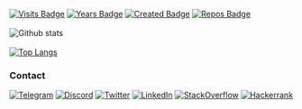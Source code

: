 [![Visits Badge](https://badges.pufler.dev/visits/andwati/andwati)](https://badges.pufler.dev)
[![Years Badge](https://badges.pufler.dev/years/andwati)](https://badges.pufler.dev)
[![Created Badge](https://badges.pufler.dev/created/andwati/andwati)](https://badges.pufler.dev)
[![Repos Badge](https://badges.pufler.dev/repos/andwati)](https://badges.pufler.dev)
<br>
<br>
![Github stats](https://github-readme-stats.vercel.app/api?username=andwati&count_private=true&show_icons=true&theme=cobalt)
<br>
<br>
[![Top Langs](https://github-readme-stats.vercel.app/api/top-langs/?username=andwati&langs_count=10&layout=compact&theme=cobalt)](https://github.com/anuraghazra/github-readme-stats)
<br>
### Contact

[![Telegram](https://img.shields.io/badge/Telegram-2CA5E0?style=for-the-badge&logo=telegram&logoColor=white)](https://t.me/andwati)
[![Discord](https://img.shields.io/badge/Discord-7289DA?style=for-the-badge&logo=discord&logoColor=white)]()
[![Twitter](https://img.shields.io/badge/Twitter-1DA1F2?style=for-the-badge&logo=twitter&logoColor=white)](https://twitter.com/_andwati)
[![LinkedIn](https://img.shields.io/badge/LinkedIn-0077B5?style=for-the-badge&logo=linkedin&logoColor=white)](www.linkedin.com/in/andwati)
[![StackOverflow](https://img.shields.io/badge/Stack_Overflow-FE7A16?style=for-the-badge&logo=stack-overflow&logoColor=white)](https://stackoverflow.com/users/12246264/ian)
[![Hackerrank](https://img.shields.io/badge/-Hackerrank-2EC866?style=for-the-badge&logo=HackerRank&logoColor=white)](https://www.hackerrank.com/andwati)
